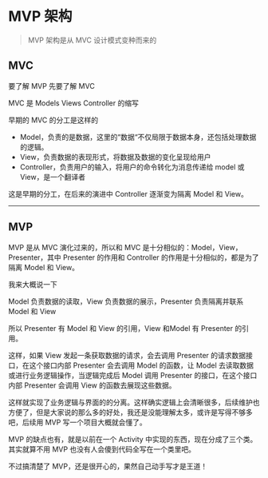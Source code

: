 # MVP 架构

> MVP 架构是从 MVC 设计模式变种而来的

##  MVC

要了解 MVP 先要了解 MVC

MVC 是 Models Views Controller 的缩写

早期的 MVC 的分工是这样的

* Model，负责的是数据，这里的“数据“不仅局限于数据本身，还包括处理数据的逻辑。
* View，负责数据的表现形式，将数据及数据的变化呈现给用户
* Controller，负责用户的输入，将用户的命令转化为消息传递给 model 或 View，是一个翻译者

这是早期的分工，在后来的演进中 Controller 逐渐变为隔离 Model 和 View。

---

## MVP

MVP 是从 MVC 演化过来的，所以和 MVC 是十分相似的：Model，View，Presenter，其中 Presenter 的作用和 Controller 的作用是十分相似的，都是为了隔离 Model 和 View。

我来大概说一下

Model 负责数据的读取，View 负责数据的展示，Presenter 负责隔离并联系 Model 和 View

所以 Presenter 有 Model 和 View 的引用，View 和Model 有 Presenter 的引用。

这样，如果 View 发起一条获取数据的请求，会去调用 Presenter 的请求数据接口，在这个接口内部 Presenter 会去调用 Model 的函数，让 Model 去读取数据或进行业务逻辑操作，当逻辑完成后 Model 调用 Presenter 的接口，在这个接口内部 Presenter 会调用 View 的函数去展现这些数据。

这样就实现了业务逻辑与界面的的分离。这样确实逻辑上会清晰很多，后续维护也方便了，但是大家说的那么多的好处，我还是没能理解太多，或许是写得不够多吧，后续用 MVP 写一个项目大概就会懂了。

MVP 的缺点也有，就是以前在一个 Activity 中实现的东西，现在分成了三个类。其实就算不用 MVP 也没有人会傻到代码全写在一个类里吧。

不过搞清楚了 MVP，还是很开心的，果然自己动手写才是王道！